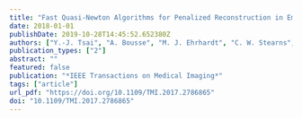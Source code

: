 ```yaml
---
title: "Fast Quasi-Newton Algorithms for Penalized Reconstruction in Emission Tomography and Further Improvements via Preconditioning"
date: 2018-01-01
publishDate: 2019-10-28T14:45:52.652380Z
authors: ["Y.-J. Tsai", "A. Bousse", "M. J. Ehrhardt", "C. W. Stearns", "S. Ahn", "B. H. Hutton", "S. Arridge", "K. Thielemans"]
publication_types: ["2"]
abstract: ""
featured: false
publication: "*IEEE Transactions on Medical Imaging*"
tags: ["article"]
url_pdf: "https://doi.org/10.1109/TMI.2017.2786865"
doi: "10.1109/TMI.2017.2786865"
---
```


